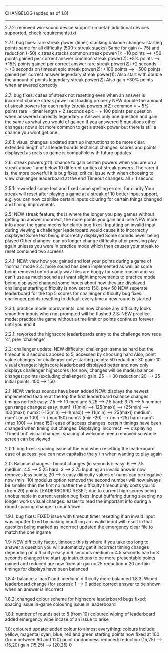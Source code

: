 *****************************
CHANGELOG (added as of 1.8)
*****************************

2.7.2:
	removed win-sound
	device support (in beta):
		additional devices supported, check requirements.txt

2.7.1:
	bug fixes:
		rare streak  power (timer) stacking
	balance changes:
		starting points same for all difficulty (500 x streak stacks)
		Same for gain (+ 75) and reduction (-50) x streak stacks
		common streak power(1): +10 points --> +50 points gained per correct answer
		common streak power(2): +5% points --> +15% points gained per correct answer
		rare streak power(2): +2 seconds --> +3 seconds on timeout
		epic streak power(2): +100 points --> +500 points gained per correct answer
		legendary streak power(1): Also start with double the amount of points
		legendary streak power(2): Also gain +30% points when answered correctly

2.7:
	bug fixes:
		cases of streak not resetting even when an answer is incorrect
		chance streak power not loading properly
	NEW double the amount of streak powers for each rarity (streak powers pt2):
		common = + 5% points
		rare = timer length + 2 seconds
		epic = + 100 points per question when answered correctly
		legendary = Answer only one question and gain the same as what you would of gained if you answered 5 questions
	other changes:
		now a lot more common to get a streak power but there is still a chance you wont get one

2.6.1:
	visual changes:
		updated start up instructions to be more clear.
		extended length of all leaderboards
	technical changes:
		scores and points displayed as reals so game is compatible with future updates

2.6:
	streak powers(pt1):
		chance to gain certain powers when you are on a streak above 1 and below 10
		different rarities of streak powers. The rarer it is, the more powerful it is
	bug fixes:
		critical issue with when choosing to view challenger leaderboard at the end
	Timeout changes:
		all +  1 second

2.5.1:
	reworded some text and fixed some spelling errors, for clarity
	Your streak will reset after playing a game at a streak of 10
	better input support, e.g. you can now capitilse certain inputs
	coluring for certain things changed and timing improvments

2.5:
	NEW streak feature; ths is where the longer you play games without getting an answer incorrect, the more points you gain and lose
	NEW more info about the game mechs for clarity
	bug fixes:
		Inputting an invalid input during viewing a challenger leaderboard would cause it to incorrectly displayed
		Some text being incorrectly displayed
		Some sounds never being played
	Other changes:
		can no longer change difficulty after pressing play again unlesss you were in practice mode which then causes your streak to reset
		combined two screens

2.4.1:
	NEW: view how you gained and lost your points during a game of 'normal' mode
2.4:
	more sound has been implemented as well as some being removed
	unfortunatly wav files are buggy for some reason and so can't use as much sound as i want
	slight improvements to practice mode being displayed
	changed some inputs about how they are displayed
	challenger starting difficulty is now set to 150, prev 50
	NEW seperate leaderboard for the top 5 scores for challenger difficulty
	bug fixes:
		challenger points resetting to default every time a new round is started

2.3.1:
	practice mode improvments:
		can now choose any difficulty
		looks smoother
		inputs when not prompted will be flushed
2.3:
	NEW practice mode:
		practice the game without a time limit or points
		continues forever until you end it

2.2.1:
	reworked the highscore leaderboards
	entry to the challenge now reqs 'c', prev 'challenge'

2.2:
	challenger update:
		NEW difficulty: challenger; same as hard but the timeout is 3 seconds aposed to 5, accessed by choosing hard
		Also, point value changes for challenger only:
			starting points: 50
			reduction: 30
			gain: 10
	visual changes:
		highscore leaderboard displayed better and now only displays challenger highscores (for now, changes will be made)
	balance changes:
		points (excluding challenger):
			gain: 25 --> 30
			reduction: 20 --> 25
			initial points: 100 --> 150

2.1:
	NEW: various sounds have been added
	NEW: displays the newest implemented feature at the top the first leaderboard
	balance changes:
		timings nerfed:
			easy: 7.5 --> 10
			medium: 5.25 --> 7.5
			hard: 3.75 --> 5
		number gen range changes:
			easy:
				num1: (1(min) --> 125(max)) --> (25(min) --> 100(max))
				num2: (-15(min) --> 1(max)) --> (1(min) --> 25(max))
			medium:
				num1: (max 100) --> (max 150)
				num2: (min -20) --> (min -25)
			hard:
				num1: (max 100) --> (max 150)
	ease of access changes:
		certain timings have been changed
		when timing out changes:
			Displaying 'incorrect' --> displaying 'Timed out'
	visual changes:
		spacing at welcome menu removed so whole screen can be viewed
	
2.0.1:
	bug fixes:
		spacing issue at the end when resetting the leaderboard
	ease of access:
		you can now capitalise the y / n when wanting to play again

2.0:
	Balance changes:
		Timout changes (in seconds):
			easy: 6 --> 7.5
			medium: 4.5 --> 5.25
			hard: 3 --> 3.75
		Inputing an invalid answer now removes less points; 20 --> 5
		easy diificulty values of nums can be negative now (min -10)
		modulus option removed
		the second number will now always be smaller than the first no matter the difficulty
		timeout only costs you 10 (from 20) points
	LEADERBOARD RESET; due to current high scores being unobtainable in current version
	bug fixes:
		Input buffering during sleeping no longer works
	visual changes:
		easier to read the important info during a round
		spacing change in countdown

1.9.1:
	bug fixes:
		FIXED issue with timeout timer resetting if an invaid input was inputter
		fixed by making inputtiing an invalid input will result in that question being marked as incorrect
	updated the emergency clear file to match the one ingame

1.9:
	NEW difficulty factor, timeout:
		this is where if you take too long to answer a question you will automaticly get it incorrect
		timing changes depending on difficulty:
			easy = 6 seconds
			medium = 4.5 seconds
			hard = 3 seconds
	changed the start up instructions to be more presentable
	points gained and reduced are now fixed at:
		gain = 25
		reduction = 20
	certain timings for displays have been balanced

1.8.4:
	balances:
		'hard' and 'medium' difficulty more balanced
1.8.3:
	Wiped leaderboard change (for scores): 1 --> 0
	added correct answer to be shown when an answer is incorrect

1.8.2:
	changed colour scheme for highscore leaderboard
	bugs fixed:
		spacing issue in-game
		colouring issue in leaderboard

1.8.1:
	number of rounds set to 5 (from 10)
	coloured wiping of leaderboard
	added emergency wipe incase of an issue to arise

1.8:
	coloured update:
	added colour to almost everything:
		colours include: yellow, magenta, cyan, blue, red and green
	starting points now fixed at 100 (from between 90 and 120)
	point randomness reduced:
		reduction (15,25) --> (15,20)
		gain (15,25) --> (20,25)
0
